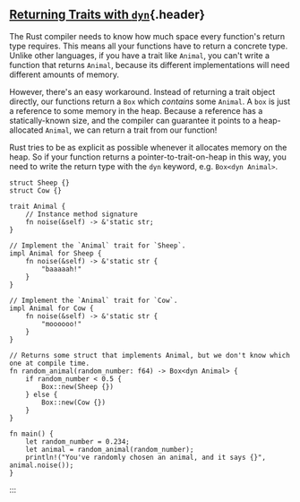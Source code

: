 ## [Returning Traits with `dyn`](#returning-traits-with-dyn){.header}

The Rust compiler needs to know how much space every function\'s return
type requires. This means all your functions have to return a concrete
type. Unlike other languages, if you have a trait like `Animal`, you
can\'t write a function that returns `Animal`, because its different
implementations will need different amounts of memory.

However, there\'s an easy workaround. Instead of returning a trait
object directly, our functions return a `Box` which *contains* some
`Animal`. A `box` is just a reference to some memory in the heap.
Because a reference has a statically-known size, and the compiler can
guarantee it points to a heap-allocated `Animal`, we can return a trait
from our function!

Rust tries to be as explicit as possible whenever it allocates memory on
the heap. So if your function returns a pointer-to-trait-on-heap in this
way, you need to write the return type with the `dyn` keyword, e.g.
`Box<dyn Animal>`.

    struct Sheep {}
    struct Cow {}

    trait Animal {
        // Instance method signature
        fn noise(&self) -> &'static str;
    }

    // Implement the `Animal` trait for `Sheep`.
    impl Animal for Sheep {
        fn noise(&self) -> &'static str {
            "baaaaah!"
        }
    }

    // Implement the `Animal` trait for `Cow`.
    impl Animal for Cow {
        fn noise(&self) -> &'static str {
            "moooooo!"
        }
    }

    // Returns some struct that implements Animal, but we don't know which one at compile time.
    fn random_animal(random_number: f64) -> Box<dyn Animal> {
        if random_number < 0.5 {
            Box::new(Sheep {})
        } else {
            Box::new(Cow {})
        }
    }

    fn main() {
        let random_number = 0.234;
        let animal = random_animal(random_number);
        println!("You've randomly chosen an animal, and it says {}", animal.noise());
    }
:::

